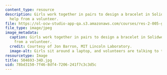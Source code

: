 ```yaml
---
content_type: resource
description: Girls work together in pairs to design a bracelet in Solidworks with
  help from a volunteer.
file: https://ol-ocw-studio-app-qa.s3.amazonaws.com/courses/res-2-005-girls-who-build-make-your-own-wearables-workshop-spring-2015/78bd31507f468df47206241f7c3c3d5c_504693-34D.jpg
file_type: image/jpeg
image_metadata:
  caption: Girls work together in pairs to design a bracelet in Solidworks with help
    from a volunteer.
  credit: Courtesy of Jon Barron, MIT Lincoln Laboratory.
  image-alt: Girls sit around a laptop, and volunteers are talking to them.
resourcetype: Image
title: 504693-34D.jpg
uid: 78bd3150-7f46-8df4-7206-241f7c3c3d5c
---
```

